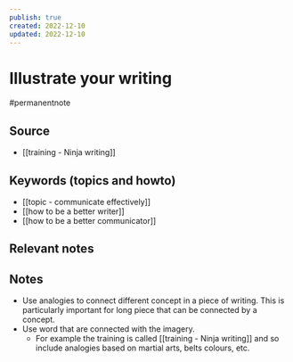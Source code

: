 ```yaml
---
publish: true
created: 2022-12-10
updated: 2022-12-10
---
```


# Illustrate your writing
#permanentnote

## Source
- [[training - Ninja writing]]

## Keywords (topics and howto)
- [[topic - communicate effectively]]
- [[how to be a better writer]]
- [[how to be a better communicator]]

## Relevant notes

## Notes
- Use analogies to connect different concept in a piece of writing. This is particularly important for long piece that can be connected by a concept.
- Use word that are connected with the imagery.
	- For example the training is called [[training - Ninja writing]] and so include analogies based on martial arts, belts colours, etc.
